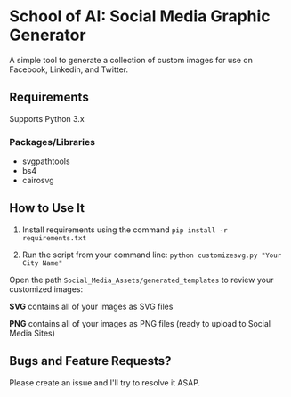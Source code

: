 # School of AI: Social Media Graphic Generator
A simple tool to generate a collection of custom images for use on Facebook, Linkedin, and Twitter.

## Requirements
Supports Python 3.x

### Packages/Libraries
* svgpathtools
* bs4
* cairosvg

## How to Use It
1. Install requirements using the command `pip install -r requirements.txt`

2. Run the script from your command line:
`python customizesvg.py "Your City Name"`

Open the path `Social_Media_Assets/generated_templates` to review your customized images:

**SVG** contains all of your images as SVG files

**PNG** contains all of your images as PNG files (ready to upload to Social Media Sites)

## Bugs and Feature Requests?
Please create an issue and I'll try to resolve it ASAP.
